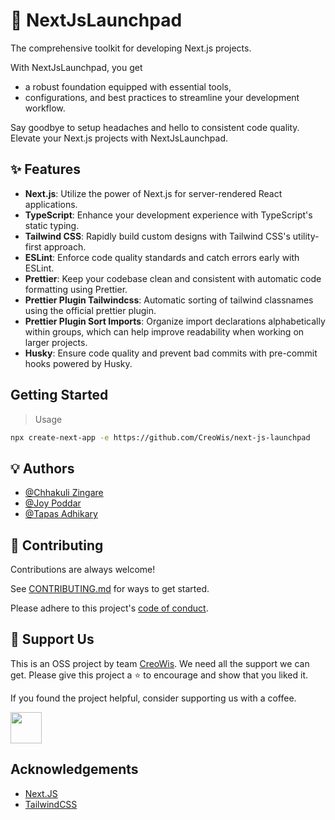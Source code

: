 # 🚀 NextJsLaunchpad

The comprehensive toolkit for developing Next.js projects.

With NextJsLaunchpad, you get

- a robust foundation equipped with essential tools,
- configurations, and best practices to streamline your development workflow.

Say goodbye to setup headaches and hello to consistent code quality. Elevate your Next.js projects with NextJsLaunchpad.

## ✨ Features

- **Next.js**: Utilize the power of Next.js for server-rendered React applications.
- **TypeScript**: Enhance your development experience with TypeScript's static typing.
- **Tailwind CSS**: Rapidly build custom designs with Tailwind CSS's utility-first approach.
- **ESLint**: Enforce code quality standards and catch errors early with ESLint.
- **Prettier**: Keep your codebase clean and consistent with automatic code formatting using Prettier.
- **Prettier Plugin Tailwindcss**: Automatic sorting of tailwind classnames using the official prettier plugin.
- **Prettier Plugin Sort Imports**: Organize import declarations alphabetically within groups, which can help improve readability when working on larger projects.
- **Husky**: Ensure code quality and prevent bad commits with pre-commit hooks powered by Husky.

## Getting Started

> Usage

```bash
npx create-next-app -e https://github.com/CreoWis/next-js-launchpad
```

<!-- Project should be public for the above command to work -->

## 💡 Authors

- [@Chhakuli Zingare](https://github.com/chhakuli123)
- [@Joy Poddar](https://github.com/joypoddar)
- [@Tapas Adhikary](https://github.com/atapas)

## 🤝 Contributing

Contributions are always welcome!

See [CONTRIBUTING.md](https://github.com//next-js-launchpad/blob/main/CONTRIBUTING.md) for ways to get started.

Please adhere to this project's [code of conduct](https://github.com//next-js-launchpad/blob/main/CODE_OF_CONDUCT.md).

## 🙏 Support Us

This is an OSS project by team [CreoWis](https://www.creowis.com/). We need all the support we can get. Please give this project a ⭐️ to encourage and show that you liked it.

If you found the project helpful, consider supporting us with a coffee.

<a href="https://www.buymeacoffee.com/creowis">
    <img src="https://cdn.buymeacoffee.com/buttons/v2/default-yellow.png" height="50px">
</a>

## Acknowledgements

- [Next.JS](https://nextjs.org/)
- [TailwindCSS](https://tailwindcss.com/)
